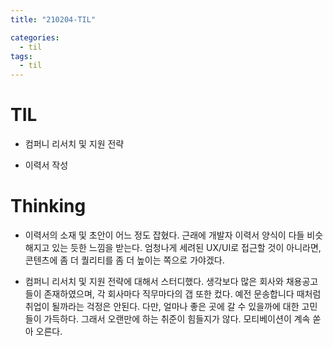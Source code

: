 ```yaml
---
title: "210204-TIL"

categories:
  - til
tags:
  - til
---
```


# TIL

- 컴퍼니 리서치 및 지원 전략

- 이력서 작성

# Thinking

- 이력서의 소재 및 초안이 어느 정도 잡혔다. 근래에 개발자 이력서 양식이 다들 비슷해지고 있는 듯한 느낌을 받는다. 엄청나게 세려된 UX/UI로 접근할 것이 아니라면, 콘텐츠에 좀 더 퀄리티를 좀 더 높이는 쪽으로 가야겠다.

- 컴퍼니 리서치 및 지원 전략에 대해서 스터디했다. 생각보다 많은 회사와 채용공고들이 존재하였으며, 각 회사마다 직무마다의 갭 또한 컸다. 예전 문송합니다 때처럼 취업이 될까라는 걱정은 안된다. 다만, 얼마나 좋은 곳에 갈 수 있을까에 대한 고민들이 가득하다. 그래서 오랜만에 하는 취준이 힘들지가 않다. 모티베이션이 계속 쏟아 오른다.
